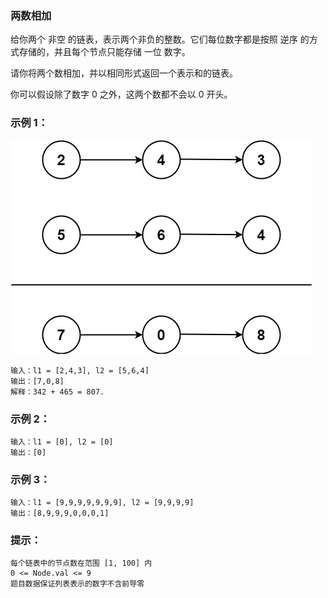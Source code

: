 ### 两数相加
给你两个 非空 的链表，表示两个非负的整数。它们每位数字都是按照 逆序 的方式存储的，并且每个节点只能存储 一位 数字。

请你将两个数相加，并以相同形式返回一个表示和的链表。

你可以假设除了数字 0 之外，这两个数都不会以 0 开头。

### 示例 1：
![-w535](https://github.com/peace710/AJLife/blob/master/LeetCode/2.%E4%B8%A4%E6%95%B0%E7%9B%B8%E5%8A%A0/addtwonumber1.jpg)
```
输入：l1 = [2,4,3], l2 = [5,6,4]
输出：[7,0,8]
解释：342 + 465 = 807.
```
### 示例 2：
```
输入：l1 = [0], l2 = [0]
输出：[0]
```
### 示例 3：
```
输入：l1 = [9,9,9,9,9,9,9], l2 = [9,9,9,9]
输出：[8,9,9,9,0,0,0,1]
```
### 提示：
```
每个链表中的节点数在范围 [1, 100] 内
0 <= Node.val <= 9
题目数据保证列表表示的数字不含前导零
```
